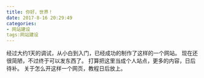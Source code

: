 ```yaml
---
title: 你好，世界！
date: 2017-8-16 20:29:49
categories:
- 网站建设
tags:网站建设
---
```

经过大约1天的调试，从小白到入门，已经成功的制作了这样的一个网站。
现在还很简陋，不过终于可以发东西了。
打算把这里当成个人站点，更多的内容，日后待补。
关于怎么开这样一个网页，教程日后放上。
